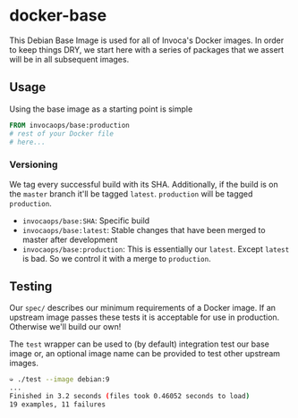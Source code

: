 # docker-base
This Debian Base Image is used for all of Invoca's Docker images. In order to keep things DRY, we start here with a series of packages that we assert will be in all subsequent images.

## Usage

Using the base image as a starting point is simple

```dockerfile
FROM invocaops/base:production
# rest of your Docker file
# here...
```

### Versioning

We tag every successful build with its SHA. Additionally, if the build is on the `master` branch it'll be tagged `latest`. `production` will be tagged `production`.

- `invocaops/base:SHA`: Specific build
- `invocaops/base:latest`: Stable changes that have been merged to master after development
- `invocaops/base:production`: This is essentially our `latest`. Except `latest` is bad. So we control it with a merge to `production`.

## Testing

Our `spec/` describes our minimum requirements of a Docker image. If an upstream image passes these tests it is acceptable for use in production. Otherwise we'll build our own!

The `test` wrapper can be used to (by default) integration test our base image or, an optional image name can be provided to test other upstream images.

```bash
➭ ./test --image debian:9
...
Finished in 3.2 seconds (files took 0.46052 seconds to load)
19 examples, 11 failures
```
